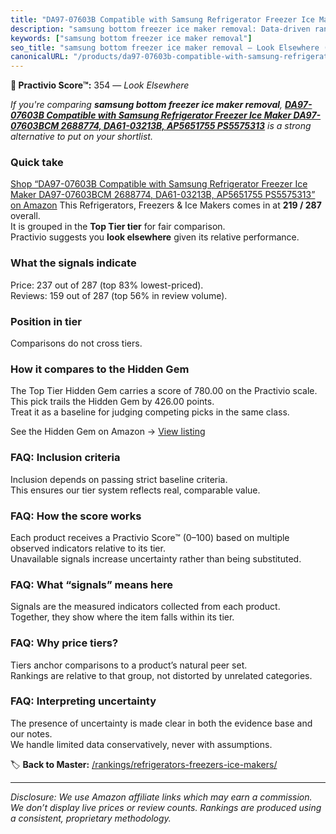 ```yaml
---
title: "DA97-07603B Compatible with Samsung Refrigerator Freezer Ice Maker DA97-07603BCM 2688774, DA61-03213B, AP5651755 PS5575313"
description: "samsung bottom freezer ice maker removal: Data-driven ranking using the Practivio Score™. Positioned by quality, value, demand, findability, momentum."
keywords: ["samsung bottom freezer ice maker removal"]
seo_title: "samsung bottom freezer ice maker removal — Look Elsewhere (2025)"
canonicalURL: "/products/da97-07603b-compatible-with-samsung-refrigerator-freezer-ice-maker-da97-07603bcm-2688774-da61-03213b-ap5651755-ps5575313-B0F4CZHWFJ/"
---
```


**🚫 Practivio Score™:** 354 — _Look Elsewhere_


*If you're comparing **samsung bottom freezer ice maker removal**, **[DA97-07603B Compatible with Samsung Refrigerator Freezer Ice Maker DA97-07603BCM 2688774, DA61-03213B, AP5651755 PS5575313](https://www.amazon.com/dp/B0F4CZHWFJ?tag=practivio-20)** is a strong alternative to put on your shortlist.*
### Quick take
[Shop “DA97-07603B Compatible with Samsung Refrigerator Freezer Ice Maker DA97-07603BCM 2688774, DA61-03213B, AP5651755 PS5575313” on Amazon](https://www.amazon.com/dp/B0F4CZHWFJ?tag=practivio-20)
This Refrigerators, Freezers & Ice Makers comes in at **219 / 287** overall.  
It is grouped in the **Top Tier tier** for fair comparison.  
Practivio suggests you **look elsewhere** given its relative performance.

### What the signals indicate
Price: 237 out of 287 (top 83% lowest-priced).  
Reviews: 159 out of 287 (top 56% in review volume).  

### Position in tier
Comparisons do not cross tiers.

### How it compares to the Hidden Gem
The Top Tier Hidden Gem carries a score of 780.00 on the Practivio scale.  
This pick trails the Hidden Gem by 426.00 points.  
Treat it as a baseline for judging competing picks in the same class.  

See the Hidden Gem on Amazon → [View listing](https://www.amazon.com/dp/B07W48P1HK?tag=practivio-20)

### FAQ: Inclusion criteria
Inclusion depends on passing strict baseline criteria.  
This ensures our tier system reflects real, comparable value.

### FAQ: How the score works
Each product receives a Practivio Score™ (0–100) based on multiple observed indicators relative to its tier.  
Unavailable signals increase uncertainty rather than being substituted.

### FAQ: What “signals” means here
Signals are the measured indicators collected from each product.  
Together, they show where the item falls within its tier.

### FAQ: Why price tiers?
Tiers anchor comparisons to a product’s natural peer set.  
Rankings are relative to that group, not distorted by unrelated categories.

### FAQ: Interpreting uncertainty
The presence of uncertainty is made clear in both the evidence base and our notes.  
We handle limited data conservatively, never with assumptions.


🏷️ **Back to Master:** [/rankings/refrigerators-freezers-ice-makers/](/rankings/refrigerators-freezers-ice-makers/)

---
_Disclosure: We use Amazon affiliate links which may earn a commission. We don’t display live prices or review counts. Rankings are produced using a consistent, proprietary methodology._
